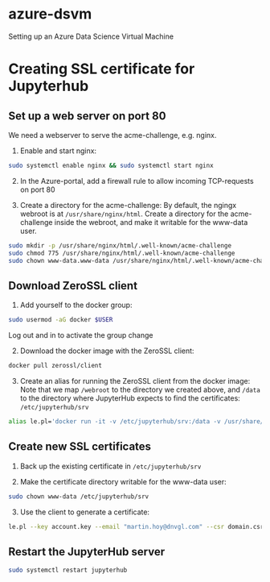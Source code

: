 # azure-dsvm
Setting up an Azure Data Science Virtual Machine

# Creating SSL certificate for Jupyterhub

## Set up a web server on port 80

We need a webserver to serve the acme-challenge, e.g. nginx.

1. Enable and start nginx:
```bash
sudo systemctl enable nginx && sudo systemctl start nginx
```

2. In the Azure-portal, add a firewall rule to allow incoming TCP-requests on port 80

3. Create a directory for the acme-challenge:
By default, the ngingx webroot is at ```/usr/share/nginx/html```. Create a directory for the acme-challenge inside the webroot, and make it writable for the www-data user.

```bash
sudo mkdir -p /usr/share/nginx/html/.well-known/acme-challenge
sudo chmod 775 /usr/share/nginx/html/.well-known/acme-challenge
sudo chown www-data.www-data /usr/share/nginx/html/.well-known/acme-challenge
```


## Download ZeroSSL client
1. Add yourself to the docker group:
```bash
sudo usermod -aG docker $USER
```
Log out and in to activate the group change

2. Download the docker image with the ZeroSSL client:
```bash
docker pull zerossl/client
```

3. Create an alias for running the ZeroSSL client from the docker image:
Note that we map ```/webroot``` to the directory we created above, and ```/data``` to the directory where JupyterHub expects to find the certificates: ```/etc/jupyterhub/srv```
```bash
alias le.pl='docker run -it -v /etc/jupyterhub/srv:/data -v /usr/share/nginx/html/.well-known/acme-challenge:/webroot -u $(id -u www-data) --rm zerossl/client'
```


## Create new SSL certificates

1. Back up the existing certificate in ```/etc/jupyterhub/srv```

2. Make the certificate directory writable for the www-data user:
```bash
sudo chown www-data /etc/jupyterhub/srv
```

3. Use the client to generate a certificate:
```bash
le.pl --key account.key --email "martin.hoy@dnvgl.com" --csr domain.csr --csr-key server.key --crt server.crt --domains "nautilus.northeurope.cloudapp.azure.com" --generate-missing --path /webroot --unlink --api 2 --live
```

## Restart the JupyterHub server

```bash
sudo systemctl restart jupyterhub
```


